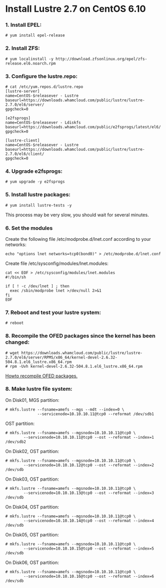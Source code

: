 # Install Lustre 2.7 on CentOS 6.10

### 1. Install EPEL:

    # yum install epel-release

### 2. Install ZFS:

    # yum localinstall -y http://download.zfsonlinux.org/epel/zfs-release.el6.noarch.rpm

### 3. Configure the lustre.repo:

    # cat /etc/yum.repos.d/lustre.repo
    [lustre-server]
    name=CentOS-$releasever - Lustre
    baseurl=https://downloads.whamcloud.com/public/lustre/lustre-2.7.0/el6/server/
    gpgcheck=0

    [e2fsprogs]
    name=CentOS-$releasever - Ldiskfs
    baseurl=https://downloads.whamcloud.com/public/e2fsprogs/latest/el6/
    gpgcheck=0

    [lustre-client]
    name=CentOS-$releasever - Lustre
    baseurl=https://downloads.whamcloud.com/public/lustre/lustre-2.7.0/el6/client/
    gpgcheck=0

### 4. Upgrade e2fsprogs:

    # yum upgrade -y e2fsprogs

### 5. Install lustre packages:

    # yum install lustre-tests -y

This process may be very slow, you should wait for several minutes.

### 6. Set the modules
Create the following file /etc/modprobe.d/lnet.conf according to your networks:

    echo "options lnet networks=tcp0(bond0)" > /etc/modprobe.d/lnet.conf

Create file /etc/sysconfig/modules/lnet.modules:

    cat << EOF > /etc/sysconfig/modules/lnet.modules
    #!/bin/sh

    if [ ! -c /dev/lnet ] ; then
      exec /sbin/modprobe lnet >/dev/null 2>&1
    fi
    EOF

### 7. Reboot and test your lustre system:

    # reboot

### 8. Recompile the OFED packages since the kernel has been changed:

    # wget https://downloads.whamcloud.com/public/lustre/lustre-2.7.0/el6/server/RPMS/x86_64/kernel-devel-2.6.32-504.8.1.el6_lustre.x86_64.rpm
    # rpm -Uvh kernel-devel-2.6.32-504.8.1.el6_lustre.x86_64.rpm

[Howto recompile OFED packages.](https://github.com/abhpc/CentOS-6-skills/blob/master/CentOS%206.10%E5%AE%89%E8%A3%85OFED-3.18.md)

### 8. Make lustre file system:
On Disk01, MGS partition:

    # mkfs.lustre --fsname=amefs --mgs --mdt --index=0 \
                  --servicenode=10.10.10.11@tcp0 --reformat /dev/sdb1

OST partition:

    # mkfs.lustre --fsname=amefs --mgsnode=10.10.10.11@tcp0 \
            --servicenode=10.10.10.11@tcp0 --ost --reformat --index=1 /dev/sdb2

On Disk02, OST partition:

    # mkfs.lustre --fsname=amefs --mgsnode=10.10.10.11@tcp0 \
            --servicenode=10.10.10.12@tcp0 --ost --reformat --index=2 /dev/sdb

On Disk03, OST partition:

    # mkfs.lustre --fsname=amefs --mgsnode=10.10.10.11@tcp0 \
            --servicenode=10.10.10.13@tcp0 --ost --reformat --index=3 /dev/sdb

On Disk04, OST partition:

    # mkfs.lustre --fsname=amefs --mgsnode=10.10.10.11@tcp0 \
            --servicenode=10.10.10.14@tcp0 --ost --reformat --index=4 /dev/sdb

On Disk05, OST partition:

    # mkfs.lustre --fsname=amefs --mgsnode=10.10.10.11@tcp0 \
            --servicenode=10.10.10.15@tcp0 --ost --reformat --index=5 /dev/sdb

On Disk06, OST partition:

    # mkfs.lustre --fsname=amefs --mgsnode=10.10.10.11@tcp0 \
            --servicenode=10.10.10.16@tcp0 --ost --reformat --index=6 /dev/sdb
